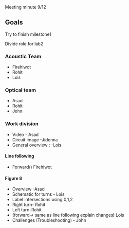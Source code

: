 Meeting minute 9/12

## Goals
Try to finish milestone1

Divide role for lab2

### Acoustic Team
  * Firehiwot
  * Rohit
  * Lois

### Optical team
  * Asad
  * Rohit
  * John
  
### Work division
  * Video - Asad 
  * Circuit image -Jidenna
  * General overview : -Lois 
  
#### Line following
 * Forward() Firehiwot
 
#### Figure 8
  * Overview -Asad
  * Schematic for turns - Lois
  * Label intersections using 0,1,2
  * Right turn- Rohit
  * Left turn-Rohit
  * (forward-> same as line following explain changes) Lois
  * Challenges (Troubleshooting) - John
